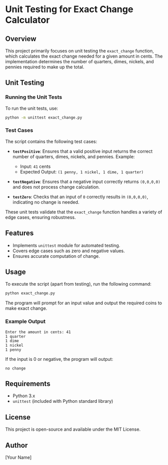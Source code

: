 # Unit Testing for Exact Change Calculator

## Overview
This project primarily focuses on unit testing the `exact_change` function, which calculates the exact change needed for a given amount in cents. The implementation determines the number of quarters, dimes, nickels, and pennies required to make up the total. 

## Unit Testing
### Running the Unit Tests
To run the unit tests, use:
```bash
python -m unittest exact_change.py
```

### Test Cases
The script contains the following test cases:
- **`testPositive`**: Ensures that a valid positive input returns the correct number of quarters, dimes, nickels, and pennies. Example:
  - Input: `41` cents
  - Expected Output: `(1 penny, 1 nickel, 1 dime, 1 quarter)`

- **`testNegative`**: Ensures that a negative input correctly returns `(0,0,0,0)` and does not process change calculation.

- **`testZero`**: Checks that an input of `0` correctly results in `(0,0,0,0)`, indicating no change is needed.

These unit tests validate that the `exact_change` function handles a variety of edge cases, ensuring robustness.

## Features
- Implements `unittest` module for automated testing.
- Covers edge cases such as zero and negative values.
- Ensures accurate computation of change.

## Usage
To execute the script (apart from testing), run the following command:
```bash
python exact_change.py
```
The program will prompt for an input value and output the required coins to make exact change.

### Example Output
```
Enter the amount in cents: 41
1 quarter
1 dime
1 nickel
1 penny
```
If the input is 0 or negative, the program will output:
```
no change
```

## Requirements
- Python 3.x
- `unittest` (included with Python standard library)

## License
This project is open-source and available under the MIT License.

## Author
[Your Name]

